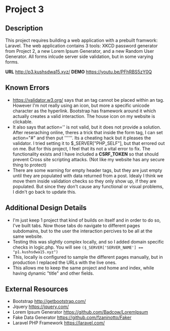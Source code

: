 # Project 3

## Description
This project requires building a web application with a prebuilt framwork: Laravel. The web application contains 3 tools: XKCD password generator from Project 2, a new Lorem Ipsum Generator, and a new Random User Generator. All forms inlcude server side validation, but in some varying forms.

**URL** <http://p3.kushsdwa15.xyz/>
**DEMO** <https://youtu.be/PFhRBS5zY0Q> 

## Known Errors
 - https://validator.w3.org/ says that an <icon> tag cannot be placed within an <a> tag. However I'm not really using an icon, but more a specific unicode character as the hyperlink. Bootstrap has framework around it which actually creates a valid interaction. The house icon on my website is clickable.
 - It also says that action='' is not valid, but it does not provide a solution. After reseraching online, theres a trick that inside the form tag, I can set action="#" and then put '''<script>document.querySelector("form").setAttribute("action", "")</script>'''. Its a cheating hack but it pleases the validator. I tried setting it to $_SERVER["PHP_SELF"], but that errored out on me. But for this project, I feel that its not a vital error to fix. The functionality exists and I have included a **CSRF_TOKEN** so that should prevent Cross site scripting attacks. (Not like my website has any secure thing to protect)
 - There are some warning for empty header tags, but they are just empty until they are populated with data returned from a post. Idealy I think we move them inside validation checks so they only show up, if they are populated. But since they don't cause any functional or visual problems, I didn't go back to update this.

## Additional Design Details
 - I'm just keep 1 project that kind of builds on itself and in order to do so, I've built tabs. Now those tabs do navigate to different pages subdomains, but to the user the interaction percives to be all at the same website.
 - Testing this was slightly complex locally, and so I added domain specific checks in logic.php. You will see ```($_SERVER['SERVER_NAME'] == "p1.kushsdwa15.xyz")```
 - This, locally is configured to sample the different pages manually, but in production I replaced the URLs with the live ones.
 - This allows me to keep the same project and home and index, while having dynamic "title" and other fields.

## External Resources
 - Bootstrap <http://getbootstrap.com/>
 - Jquery <https://jquery.com/>
 - Lorem Ipsum Generator <https://github.com/Badcow/LoremIpsum>
 - Fake Data Generator <https://github.com/fzaninotto/Faker>
 - Laravel PHP Framework <https://laravel.com/>
